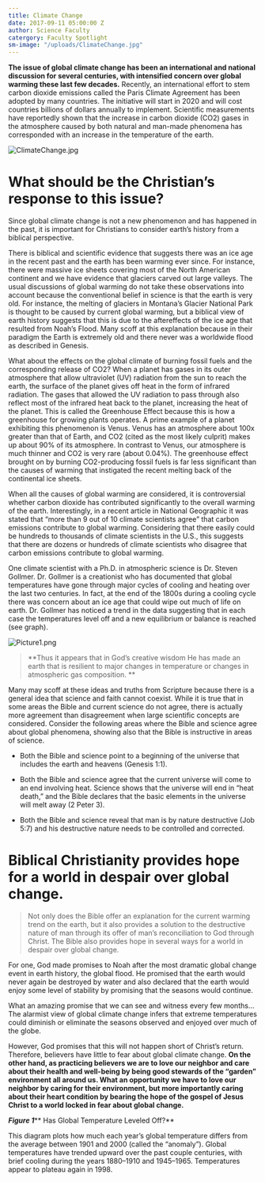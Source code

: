 ```yaml
---
title: Climate Change
date: 2017-09-11 05:00:00 Z
author: Science Faculty
catergory: Faculty Spotlight
sm-image: "/uploads/ClimateChange.jpg"
---
```


**The issue of global climate change has been an international and national discussion for several centuries, with intensified concern over global warming these last few decades.** Recently, an international effort to stem carbon dioxide emissions called the Paris Climate Agreement has been adopted by many countries. The initiative will start in 2020 and will cost countries billions of dollars annually to implement. Scientific measurements have reportedly shown that the increase in carbon dioxide (CO2) gases in the atmosphere caused by both natural and man-made phenomena has corresponded with an increase in the temperature of the earth.

![ClimateChange.jpg](/uploads/ClimateChange.jpg)

# What should be the Christian’s response to this issue? 

Since global climate change is not a new phenomenon and has happened in the past, it is important for Christians to consider earth’s history from a biblical perspective.

There is biblical and scientific evidence that suggests there was an ice age in the recent past and the earth has been warming ever since. For instance, there were massive ice sheets covering most of the North American continent and we have evidence that glaciers carved out large valleys. The usual discussions of global warming do not take these observations into account because the conventional belief in science is that the earth is very old. For instance, the melting of glaciers in Montana’s Glacier National Park is thought to be caused by current global warming, but a biblical view of earth history suggests that this is due to the aftereffects of the ice age that resulted from Noah’s Flood. Many scoff at this explanation because in their paradigm the Earth is extremely old and there never was a worldwide flood as described in Genesis.

What about the effects on the global climate of burning fossil fuels and the corresponding release of CO2? When a planet has gases in its outer atmosphere that allow ultraviolet (UV) radiation from the sun to reach the earth, the surface of the planet gives off heat in the form of infrared radiation. The gases that allowed the UV radiation to pass through also reflect most of the infrared heat back to the planet, increasing the heat of the planet. This is called the Greenhouse Effect because this is how a greenhouse for growing plants operates. A prime example of a planet exhibiting this phenomenon is Venus. Venus has an atmosphere about 100x greater than that of Earth, and CO2 (cited as the most likely culprit) makes up about 90% of its atmosphere. In contrast to Venus, our atmosphere is much thinner and CO2 is very rare (about 0.04%). The greenhouse effect brought on by burning CO2-producing fossil fuels is far less significant than the causes of warming that instigated the recent melting back of the continental ice sheets.

When all the causes of global warming are considered, it is controversial whether carbon dioxide has contributed significantly to the overall warming of the earth. Interestingly, in a recent article in National Geographic it was stated that “more than 9 out of 10 climate scientists agree” that carbon emissions contribute to global warming. Considering that there easily could be hundreds to thousands of climate scientists in the U.S., this suggests that there are dozens or hundreds of climate scientists who disagree that carbon emissions contribute to global warming.

One climate scientist with a Ph.D. in atmospheric science is Dr. Steven Gollmer. Dr. Gollmer is a creationist who has documented that global temperatures have gone through major cycles of cooling and heating over the last two centuries. In fact, at the end of the 1800s during a cooling cycle there was concern about an ice age that could wipe out much of life on earth. Dr. Gollmer has noticed a trend in the data suggesting that in each case the temperatures level off and a new equilibrium or balance is reached (see graph).

![Picture1.png](/uploads/Picture1.png)

> **­­­­­Thus it appears that in God’s creative wisdom He has made an earth that is resilient to major changes in temperature or changes in atmospheric gas composition. **

Many may scoff at these ideas and truths from Scripture because there is a general idea that science and faith cannot coexist. While it is true that in some areas the Bible and current science do not agree, there is actually more agreement than disagreement when large scientific concepts are considered. Consider the following areas where the Bible and science agree about global phenomena, showing also that the Bible is instructive in areas of science.

* Both the Bible and science point to a beginning of the universe that includes the earth and heavens (Genesis 1:1).


* Both the Bible and science agree that the current universe will come to an end involving heat. Science shows that the universe will end in “heat death,” and the Bible declares that the basic elements in the universe will melt away (2 Peter 3).


* Both the Bible and science reveal that man is by nature destructive (Job 5:7) and his destructive nature needs to be controlled and corrected.

# **Biblical Christianity provides hope for a world in despair over global change.**

> Not only does the Bible offer an explanation for the current warming trend on the earth, but it also provides a solution to the destructive nature of man through its offer of man’s reconciliation to God through Christ. The Bible also provides hope in several ways for a world in despair over global change.

For one, God made promises to Noah after the most dramatic global change event in earth history, the global flood. He promised that the earth would never again be destroyed by water and also declared that the earth would enjoy some level of stability by promising that the seasons would continue.

What an amazing promise that we can see and witness every few months… The alarmist view of global climate change infers that extreme temperatures could diminish or eliminate the seasons observed and enjoyed over much of the globe.

However, God promises that this will not happen short of Christ’s return. Therefore, believers have little to fear about global climate change. **On the other hand, as practicing believers we are to love our neighbor and care about their health and well-being by being good stewards of the “garden” environment all around us. What an opportunity we have to love our neighbor by caring for their environment, but more importantly caring about their heart condition by bearing the hope of the gospel of Jesus Christ to a world locked in fear about global change.**

***Figure 1***\*\* Has Global Temperature Leveled Off?\*\*

This diagram plots how much each year’s global temperature differs from the average between 1901 and 2000 (called the “anomaly”). Global temperatures have trended upward over the past couple centuries, with brief cooling during the years 1880–1910 and 1945–1965. Temperatures appear to plateau again in 1998.